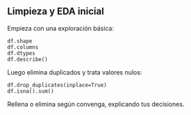 <h2>
    <a id="limpieza-eda" class="anchor" href="#limpieza-eda" aria-hidden="true">
        <span aria-hidden="true" class="octicon octicon-link"></span>
    </a>Limpieza y EDA inicial
</h2>
<p>Empieza con una exploración básica:</p>
<pre><code>df.shape
df.columns
df.dtypes
df.describe()</code></pre>

<p>Luego elimina duplicados y trata valores nulos:</p>
<pre><code>df.drop_duplicates(inplace=True)
df.isna().sum()</code></pre>

<p>Rellena o elimina según convenga, explicando tus decisiones.</p>